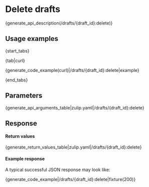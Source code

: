 # Delete drafts

{generate_api_description(/drafts/{draft_id}:delete)}

## Usage examples

{start_tabs}

{tab|curl}

{generate_code_example(curl)|/drafts/{draft_id}:delete|example}

{end_tabs}

## Parameters

{generate_api_arguments_table|zulip.yaml|/drafts/{draft_id}:delete}

## Response

#### Return values

{generate_return_values_table|zulip.yaml|/drafts/{draft_id}:delete}

#### Example response

A typical successful JSON response may look like:

{generate_code_example|/drafts/{draft_id}:delete|fixture(200)}
